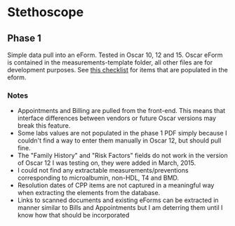 # Stethoscope

## Phase 1

Simple data pull into an eForm. Tested in Oscar 10, 12 and 15. Oscar eForm is contained in the measurements-template folder, all other files are for development purposes.
See [this checklist](https://docs.google.com/document/d/1Vv62GNy7E2kXlhDpxaeNfq8il-wg4mtdVorL5aqLIzQ/edit?usp=sharing) for items that are populated in the eform.

### Notes

- Appointments and Billing are pulled from the front-end. This means that interface differences between vendors or future Oscar versions may break this feature.
- Some labs values are not populated in the phase 1 PDF simply because I couldn't find a way to enter them manually in Oscar 12, but should pull fine.
- The "Family History" and "Risk Factors" fields do not work in the version of Oscar 12 I was testing on, they were added in March, 2015.
- I could not find any extractable measurements/preventions corresponding to microalbumin, non-HDL, T4 and BMD.
- Resolution dates of CPP items are not captured in a meaningful way when extracting the elements from the database.
- Links to scanned documents and existing eForms can be extracted in manner similar to Bills and Appointments but I am deterring them until I know how that should be incorporated
